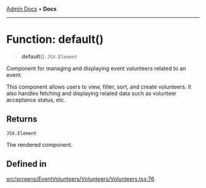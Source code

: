 [Admin Docs](/) • **Docs**

***

# Function: default()

> **default**(): `JSX.Element`

Component for managing and displaying event volunteers related to an event.

This component allows users to view, filter, sort, and create volunteers. It also handles fetching and displaying related data such as volunteer acceptance status, etc.

## Returns

`JSX.Element`

The rendered component.

## Defined in

[src/screens/EventVolunteers/Volunteers/Volunteers.tsx:76](https://github.com/PalisadoesFoundation/talawa-admin/blob/main/src/screens/EventVolunteers/Volunteers/Volunteers.tsx#L76)
